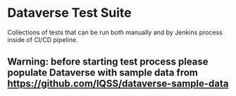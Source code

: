 # Dataverse Test Suite
Collections of tests that can be run both manually and by Jenkins process inside of CI/CD pipeline.
## Warning: before starting test process please populate Dataverse with sample data from https://github.com/IQSS/dataverse-sample-data
